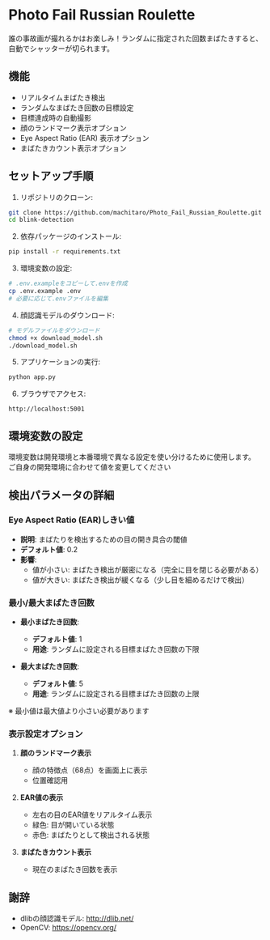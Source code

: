 # Photo Fail Russian Roulette

誰の事故画が撮れるかはお楽しみ！ランダムに指定された回数まばたきすると、自動でシャッターが切られます。

## 機能
- リアルタイムまばたき検出
- ランダムなまばたき回数の目標設定
- 目標達成時の自動撮影
- 顔のランドマーク表示オプション
- Eye Aspect Ratio (EAR) 表示オプション
- まばたきカウント表示オプション

## セットアップ手順

1. リポジトリのクローン:
```bash
git clone https://github.com/machitaro/Photo_Fail_Russian_Roulette.git
cd blink-detection
```

2. 依存パッケージのインストール:
```bash
pip install -r requirements.txt
```

3. 環境変数の設定:
```bash
# .env.exampleをコピーして.envを作成
cp .env.example .env
# 必要に応じて.envファイルを編集
```

4. 顔認識モデルのダウンロード:
```bash
# モデルファイルをダウンロード
chmod +x download_model.sh
./download_model.sh
```

5. アプリケーションの実行:
```bash
python app.py
```

6. ブラウザでアクセス:
```
http://localhost:5001
```

## 環境変数の設定

環境変数は開発環境と本番環境で異なる設定を使い分けるために使用します。
ご自身の開発環境に合わせて値を変更してください

## 検出パラメータの詳細

### Eye Aspect Ratio (EAR)しきい値
- **説明**: まばたりを検出するための目の開き具合の閾値
- **デフォルト値**: 0.2
- **影響**: 
  - 値が小さい: まばたき検出が厳密になる（完全に目を閉じる必要がある）
  - 値が大きい: まばたき検出が緩くなる（少し目を細めるだけで検出）

### 最小/最大まばたき回数
- **最小まばたき回数**:
  - **デフォルト値**: 1
  - **用途**: ランダムに設定される目標まばたき回数の下限

- **最大まばたき回数**:
  - **デフォルト値**: 5
  - **用途**: ランダムに設定される目標まばたき回数の上限
  
※ 最小値は最大値より小さい必要があります

### 表示設定オプション
1. **顔のランドマーク表示**
   - 顔の特徴点（68点）を画面上に表示
   - 位置確認用

2. **EAR値の表示**
   - 左右の目のEAR値をリアルタイム表示
   - 緑色: 目が開いている状態
   - 赤色: まばたりとして検出される状態

3. **まばたきカウント表示**
   - 現在のまばたき回数を表示

## 謝辞
- dlibの顔認識モデル: http://dlib.net/
- OpenCV: https://opencv.org/